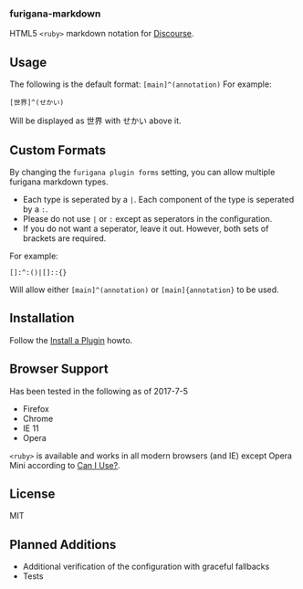### furigana-markdown

HTML5 `<ruby>` markdown notation for [Discourse](https://www.discourse.org).

## Usage

The following is the default format: `[main]^(annotation)`
For example:

```
[世界]^(せかい)
```

Will be displayed as 世界 with せかい above it.

## Custom Formats

By changing the `furigana plugin forms` setting, you can allow multiple
furigana markdown types.

* Each type is seperated by a `|`.
Each component of the type is seperated by a `:`.
* Please do not use `|` or `:` except as seperators in the configuration.
* If you do not want a seperator, leave it out. However, both sets of brackets are required.

For example:
```
[]:^:()|[]::{}
```
Will allow either `[main]^(annotation)` or `[main]{annotation}` to be used.



## Installation

Follow the [Install a Plugin](https://meta.discourse.org/t/install-a-plugin/19157) howto.

## Browser Support
Has been tested in the following as of 2017-7-5
* Firefox
* Chrome
* IE 11
* Opera

`<ruby>` is available and works in all modern browsers (and IE) except Opera Mini according to [Can I Use?](http://caniuse.com/#feat=ruby).

## License

MIT

## Planned Additions
* Additional verification of the configuration with graceful fallbacks
* Tests

